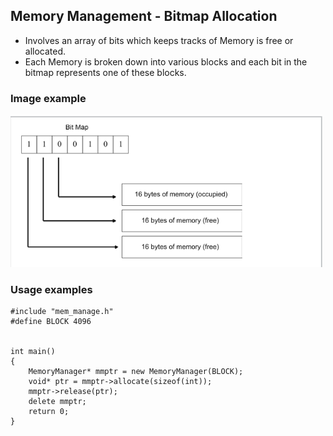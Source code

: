 ## Memory Management - Bitmap Allocation

- Involves an array of bits which keeps tracks of Memory is free or allocated.
- Each Memory is broken down into various blocks and each bit in the bitmap represents
  one of these blocks.

### Image example

![Bitmap Allocation image](assets/bmp.png)

### Usage examples

```
#include "mem_manage.h"
#define BLOCK 4096


int main()
{
    MemoryManager* mmptr = new MemoryManager(BLOCK);
    void* ptr = mmptr->allocate(sizeof(int));
    mmptr->release(ptr);
    delete mmptr;
    return 0;
}
```
